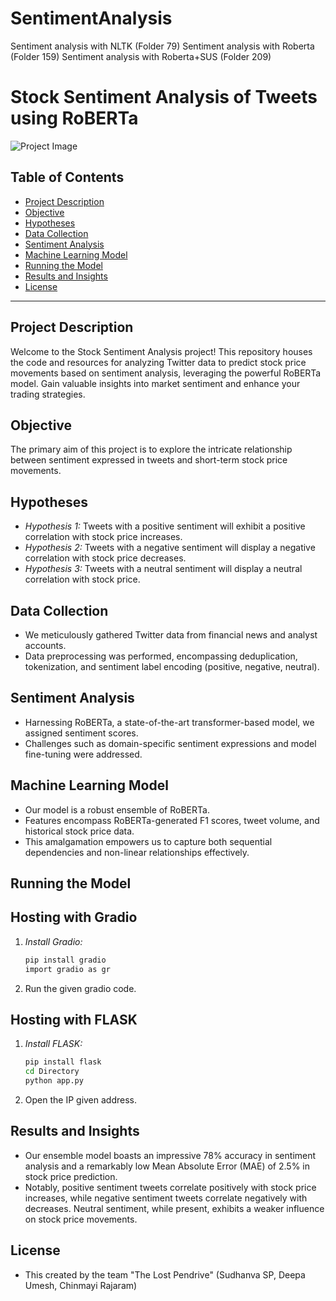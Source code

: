 # SentimentAnalysis
Sentiment analysis with NLTK (Folder 79) 
Sentiment analysis with Roberta (Folder 159)
Sentiment analysis with Roberta+SUS (Folder 209)

<!-- MARKER: Start of README -->

# Stock Sentiment Analysis of Tweets using RoBERTa

![Project Image](project_image.png)

## Table of Contents

- [Project Description](#project-description)
- [Objective](#objective)
- [Hypotheses](#hypotheses)
- [Data Collection](#data-collection)
- [Sentiment Analysis](#sentiment-analysis)
- [Machine Learning Model](#machine-learning-model)
- [Running the Model](#running-the-model)
- [Results and Insights](#results-and-insights)
- [License](#license)

---

<!-- MARKER: Project Description -->

## Project Description

Welcome to the Stock Sentiment Analysis project! This repository houses the code and resources for analyzing Twitter data to predict stock price movements based on sentiment analysis, leveraging the powerful RoBERTa model. Gain valuable insights into market sentiment and enhance your trading strategies.

<!-- MARKER: Objective -->

## Objective

The primary aim of this project is to explore the intricate relationship between sentiment expressed in tweets and short-term stock price movements.

<!-- MARKER: Hypotheses -->

## Hypotheses

- *Hypothesis 1:* Tweets with a positive sentiment will exhibit a positive correlation with stock price increases.
- *Hypothesis 2:* Tweets with a negative sentiment will display a negative correlation with stock price decreases.
- *Hypothesis 3:* Tweets with a neutral sentiment will display a neutral correlation with stock price.

<!-- MARKER: Data Collection -->

## Data Collection

- We meticulously gathered Twitter data from financial news and analyst accounts.
- Data preprocessing was performed, encompassing deduplication, tokenization, and sentiment label encoding (positive, negative, neutral).

<!-- MARKER: Sentiment Analysis -->

## Sentiment Analysis

- Harnessing RoBERTa, a state-of-the-art transformer-based model, we assigned sentiment scores.
- Challenges such as domain-specific sentiment expressions and model fine-tuning were addressed.

<!-- MARKER: Machine Learning Model -->

## Machine Learning Model

- Our model is a robust ensemble of RoBERTa.
- Features encompass RoBERTa-generated F1 scores, tweet volume, and historical stock price data.
- This amalgamation empowers us to capture both sequential dependencies and non-linear relationships effectively.

<!-- MARKER: Running the Model -->

## Running the Model

## Hosting with Gradio

1. *Install Gradio:*
   ```bash
   pip install gradio
   import gradio as gr

2. Run the given gradio code.
## Hosting with FLASK

1. *Install FLASK:*
   ```bash
   pip install flask
   cd Directory
   python app.py 

2. Open the IP given address.


<!-- MARKER: Results and Insights-->

## Results and Insights

- Our ensemble model boasts an impressive 78% accuracy in sentiment analysis and a remarkably low Mean Absolute Error (MAE) of 2.5% in stock price prediction.
- Notably, positive sentiment tweets correlate positively with stock price increases, while negative sentiment tweets correlate negatively with decreases. Neutral sentiment, while present, exhibits a weaker influence on stock price movements.

  
<!-- MARKER: License-->
## License

- This created by the team "The Lost Pendrive" (Sudhanva SP, Deepa Umesh, Chinmayi Rajaram)
